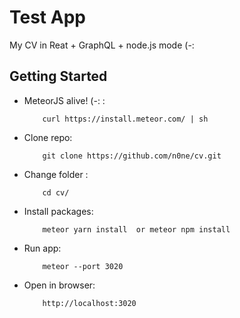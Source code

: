 # Test App

My CV in Reat + GraphQL + node.js mode (-:

## Getting Started

* MeteorJS alive! (-: :

          curl https://install.meteor.com/ | sh

* Clone repo:

          git clone https://github.com/n0ne/cv.git

* Change folder :

          cd cv/

* Install packages:

          meteor yarn install  or meteor npm install

* Run app:

          meteor --port 3020

* Open in browser:

          http://localhost:3020
